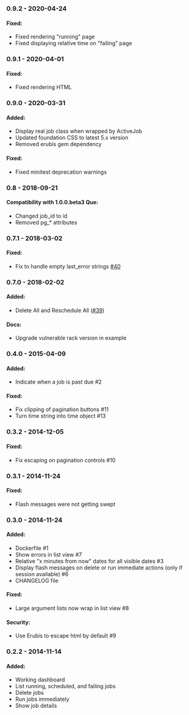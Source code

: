 ### 0.9.2 - 2020-04-24
#### Fixed:
- Fixed rendering "running" page
- Fixed displaying relative time on "failing" page

### 0.9.1 - 2020-04-01
#### Fixed:
- Fixed rendering HTML

### 0.9.0 - 2020-03-31
#### Added:
- Display real job class when wrapped by ActiveJob
- Updated foundation CSS to latest 5.x version
- Removed erubis gem dependency

#### Fixed:
- Fixed minitest deprecation warnings

### 0.8 - 2018-09-21

#### Compatibility with 1.0.0.beta3 Que:
- Changed job_id to id
- Removed pg_* attributes

### 0.7.1 - 2018-03-02

#### Fixed:
- Fix to handle empty last_error strings [#40](https://github.com/statianzo/que-web/pull/40)

### 0.7.0 - 2018-02-02
#### Added:
- Delete All and Reschedule All ([#39](https://github.com/statianzo/que-web/pull/39))

#### Docs:
- Upgrade vulnerable rack version in example

### 0.4.0 - 2015-04-09
#### Added:
- Indicate when a job is past due #2

#### Fixed:
- Fix clipping of pagination buttons #11
- Turn time string into time object #13


### 0.3.2 - 2014-12-05
#### Fixed:
- Fix escaping on pagination controls #10

### 0.3.1 - 2014-11-24
#### Fixed:
- Flash messages were not getting swept

### 0.3.0 - 2014-11-24
#### Added:
- Dockerfile #1
- Show errors in list view #7
- Relative "x minutes from now" dates for all visible dates #3
- Display flash messages on delete or run immediate actions (only if session available) #6
- CHANGELOG file

#### Fixed:
- Large argument lists now wrap in list view #8

#### Security:
- Use Erubis to escape html by default #9


### 0.2.2 - 2014-11-14
#### Added:
- Working dashboard
- List running, scheduled, and failing jobs
- Delete jobs
- Run jobs immediately
- Show job details
